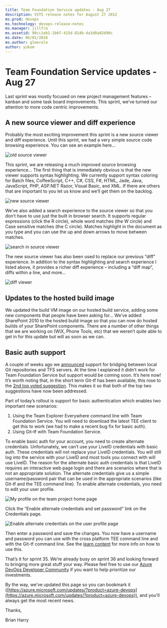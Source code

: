 ```yaml
---
title: Team Foundation Service updates - Aug 27
description: VSTS release notes for August 27 2012
ms.prod: devops
ms.technology: devops-release-notes
ms.manager: jillfra
ms.assetid: 98cc1eb1-1b6f-415d-814b-da3d8a02d90c
ms.date: 06/01/2016
ms.author: glmorale
author: yukom
---
```


# Team Foundation Service updates - Aug 27

Last sprint was mostly focused on new project management features – kanban and some task board improvements. This sprint, we’ve turned our attention to more code centric improvements.

## A new source viewer and diff experience

Probably the most exciting improvement this sprint is a new source viewer and diff experience. Until this sprint, we had a very simple source code browsing experience. You can see an example here…

![old source viewer](_img/8_27_01.png)

This sprint, we are releasing a much improved source browsing experience… The first thing that is immediately obvious is that the new viewer supports syntax highlighting. We currently support syntax coloring for Batch files, CoffeeScript, C++, C#, CSS, F#, HTML, Jade, Java, JavaScript, PHP, ASP.NET Razor, Visual Basic, and XML. If there are others that are important to you let us know and we’ll get them on the backlog.

![new source viewer](_img/8_27_02.png)

We’ve also added a search experience to the source viewer so that you don’t have to use just the built in browser search. It supports regular expressions (click the R circle), whole word matches (the W circle) and Case sensitive matches (the C circle). Matches highlight in the document as you type and you can use the up and down arrows to move between matches.

![search in source viewer](_img/8_27_03.png)

The new source viewer has also been used to replace our previous “diff” experience. In addition to the syntax highlighting and search experience I listed above, it provides a richer diff experience – including a “diff map”, diffs within a line, and more…

![diff viewer](_img/8_27_04.png)

## Updates to the hosted build image

We updated the build VM image on our hosted build service, adding some new components that people have been asking for… We’ve added SharePoint 2010 to the hosted build image so that you can now do hosted builds of your SharePoint components. There are a number of other things that we are working on (WiX, Phone Tools, etc) that we weren’t quite able to get in for this update but will as soon as we can.

## Basic auth support

A couple of weeks ago we [announced](https://blogs.msdn.com/b/bharry/archive/2012/08/13/announcing-git-integration-with-tfs.aspx) support for bridging between local Git repositories and TFS servers. At the time I explained it didn’t work for Team Foundation Service but support would be coming soon. It’s here now! It’s worth noting that, in the short term Git-tf has been available, this rose to the [2nd top voted suggestion](https://gittf.codeplex.com/workitem/3). This makes it so that both of the top two suggestions have now been addressed.

Part of today’s rollout is support for basic authentication which enables two important new scenarios:

1. Using the Team Explorer Everywhere command line with Team Foundation Service. You will need to download the latest TEE client to get this to work (we had to make a recent bug fix for basic auth).
2. Using Git-tf with Team Foundation Service.

To enable basic auth for your account, you need to create alternate credentials. Unfortunately, we can’t use your LiveID credentials with basic auth. These credentials will not replace your LiveID credentials. You will still log into the service with your LiveID and most tools you connect with will use LiveID. The reason for the alternate basic auth credentials is that LiveID requires an interactive web page login and there are scenarios where that is not an appropriate solution. The alternate credentials give us a simple username/password pair that can be used in the appropriate scenarios (like Git-tf and the TEE command line). To enable alternate credentials, you need to edit your user profile.

![My profile on the team project home page](_img/8_27_05.png)

Click the “Enable alternate credentials and set password” link on the Credentials page.

![Enable alternate credentials on the user profile page](_img/8_27_06.png)

Then enter a password and save the changes. You now have a username and password you can use with the cross platform TEE command line and with the Git-tf command line. See the [learn content](/azure/devops/git/auth-overview?view=azure-devops#alternate-credentials) for more info on how to use this.

That’s it for sprint 35. We’re already busy on sprint 36 and looking forward to bringing more great stuff your way. Please feel free to use our [Azure DevOps Developer Community](https://developercommunity.visualstudio.com/spaces/21/index.html) if you want to help prioritize our investments.

By the way, we've updated this page so you can bookmark it ([https://azure.microsoft.com/updates/?product=azure-devops](https://azure.microsoft.com/updates/?product=azure-devops)), and you'll always get the most recent news.

Thanks,

Brian Harry
